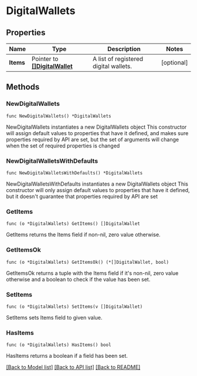 # DigitalWallets

## Properties

Name | Type | Description | Notes
------------ | ------------- | ------------- | -------------
**Items** | Pointer to [**[]DigitalWallet**](DigitalWallet.md) | A list of registered digital wallets. | [optional] 

## Methods

### NewDigitalWallets

`func NewDigitalWallets() *DigitalWallets`

NewDigitalWallets instantiates a new DigitalWallets object
This constructor will assign default values to properties that have it defined,
and makes sure properties required by API are set, but the set of arguments
will change when the set of required properties is changed

### NewDigitalWalletsWithDefaults

`func NewDigitalWalletsWithDefaults() *DigitalWallets`

NewDigitalWalletsWithDefaults instantiates a new DigitalWallets object
This constructor will only assign default values to properties that have it defined,
but it doesn't guarantee that properties required by API are set

### GetItems

`func (o *DigitalWallets) GetItems() []DigitalWallet`

GetItems returns the Items field if non-nil, zero value otherwise.

### GetItemsOk

`func (o *DigitalWallets) GetItemsOk() (*[]DigitalWallet, bool)`

GetItemsOk returns a tuple with the Items field if it's non-nil, zero value otherwise
and a boolean to check if the value has been set.

### SetItems

`func (o *DigitalWallets) SetItems(v []DigitalWallet)`

SetItems sets Items field to given value.

### HasItems

`func (o *DigitalWallets) HasItems() bool`

HasItems returns a boolean if a field has been set.


[[Back to Model list]](../README.md#documentation-for-models) [[Back to API list]](../README.md#documentation-for-api-endpoints) [[Back to README]](../README.md)


